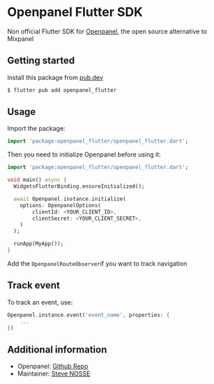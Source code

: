# Openpanel Flutter SDK

Non official Flutter SDK for [Openpanel](https://openpanel.dev), the open source
alternative to Mixpanel

## Getting started

Install this package from [pub.dev](https://pub.dev)

```bash
$ flutter pub add openpanel_flutter
```

## Usage

Import the package:

```dart
import 'package:openpanel_flutter/openpanel_flutter.dart';
```

Then you need to initialize Openpanel before using it:

```dart
import 'package:openpanel_flutter/openpanel_flutter.dart';

void main() async {
  WidgetsFlutterBinding.ensureInitialized();

  await Openpanel.instance.initialize(
    options: OpenpanelOptions(
        clientId: <YOUR_CLIENT_ID>,
        clientSecret: <YOUR_CLIENT_SECRET>,
    )
  );

  runApp(MyApp());
}
```

Add the `OpenpanelRouteObserver`if you want to track navigation

## Track event

To track an event, use:

```dart
Openpanel.instance.event('event_name', properties: {
    ...
})
```

## Additional information
- Openpanel: [Github Repo](https://github.com/Openpanel-dev/openpanel)
- Maintainer: [Steve NOSSE](https://x.com/nossesteve)